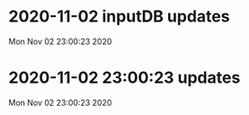 
# 2020-11-02 inputDB updates 
 Mon Nov 02 23:00:23 2020 


# 2020-11-02 23:00:23 updates 
 Mon Nov 02 23:00:23 2020 

